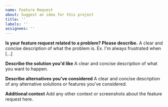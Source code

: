 ```yaml
---
name: Feature Request
about: Suggest an idea for this project
title: ''
labels: ''
assignees: ''
---
```


<!-- 
DO NOT CREATE A TOKEN LISTING REQUEST IN THIS REPOSITORY.
YOUR ISSUE WILL BE DELETED. 
SEE https://github.com/justliquidity/default-token-list#adding-a-token

IF YOU NEED SUPPORT, JOIN THE DISCORD: https://discord.com/invite/EwFs3Pp
-->

**Is your feature request related to a problem? Please describe.**
A clear and concise description of what the problem is. Ex. I'm always frustrated when [...]

**Describe the solution you'd like**
A clear and concise description of what you want to happen.

**Describe alternatives you've considered**
A clear and concise description of any alternative solutions or features you've considered.

**Additional context**
Add any other context or screenshots about the feature request here.

